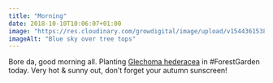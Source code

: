 ```yaml
---
title: "Morning"
date: 2018-10-10T10:06:07+01:00
image: "https://res.cloudinary.com/growdigital/image/upload/v1544361538/trees-31346729888.jpg"
imageAlt: "Blue sky over tree tops"
---
```


Bore da, good morning all. Planting [Glechoma hederacea](http://temperate.theferns.info/viewtropical.php?id=Glechoma+hederacea) in #ForestGarden today. Very hot & sunny out, don’t forget your autumn sunscreen!
